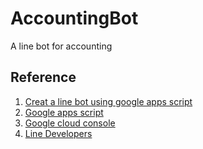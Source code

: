 # AccountingBot
A line bot for accounting


## Reference
1. [Creat a line bot using google apps script](https://www.oxxostudio.tw/articles/201804/line-bot-apps-script.html)
2. [Google apps script](https://script.google.com/)
3. [Google cloud console](https://console.cloud.google.com/)
4. [Line Developers](https://developers.line.biz/console/channel/1636388828/basic/)
